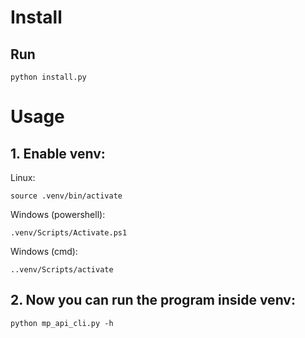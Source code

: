 # Install

## Run
```
python install.py
```

# Usage

## 1. Enable venv:

Linux:
```
source .venv/bin/activate
```

Windows (powershell):
```
.venv/Scripts/Activate.ps1
```

Windows (cmd):
```
..venv/Scripts/activate
```

## 2. Now you can run the program inside venv:
```
python mp_api_cli.py -h
```
